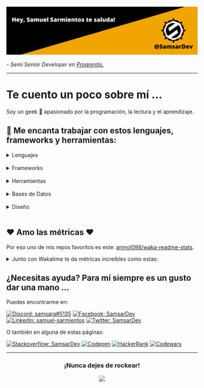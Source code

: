 [![Header](https://raw.githubusercontent.com/SamsarDev/SamsarDev/master/assets/SD_Banner.png "Header")](https://github.com/SamsarDev)
<p>- <em>Semi Senior Developer en <a href="https://www.progrentis.com/">Progrentis.</a></em></p>
<hr />

# Te cuento un poco sobre mí ...
Soy un geek :space_invader: apasionado por la programación, la lectura y el aprendizaje.
<br />

## :briefcase: Me encanta trabajar con estos lenguajes, frameworks y herramientas:


<details>
    <summary>Lenguajes</summary>   
 <br/>
    
[![Javascript](https://img.shields.io/badge/JavaScript-323330?style=for-the-badge&logo=javascript&logoColor=F7DF1E)]()
[![Typescript](https://img.shields.io/badge/TypeScript-007ACC?style=for-the-badge&logo=typescript&logoColor=white)]()
[![C#](https://img.shields.io/badge/C%23-239120?style=for-the-badge&logo=c-sharp&logoColor=white)]()
[![Python](https://img.shields.io/badge/Python-FFD43B?style=for-the-badge&logo=python&logoColor=darkgreen)]()
   
</details>
<br />
<details>
    <summary>Frameworks</summary>    
 <br/>
    
[![Vue](https://img.shields.io/badge/Vue.js-35495E?style=for-the-badge&logo=vuedotjs&logoColor=4FC08D)]()
[![Vite](https://img.shields.io/badge/Vite-B73BFE?style=for-the-badge&logo=vite&logoColor=FFD62E)]()
[![React](https://img.shields.io/badge/React-20232A?style=for-the-badge&logo=react&logoColor=61DAFB)]()
[![React Native](https://img.shields.io/badge/React_Native-20232A?style=for-the-badge&logo=react&logoColor=61DAFB)]()
[![NodeJS](https://img.shields.io/badge/Node.js-339933?style=for-the-badge&logo=nodedotjs&logoColor=white)]()
[![Ionic](https://img.shields.io/badge/Ionic-3880FF?style=for-the-badge&logo=ionic&logoColor=white)]()
[![Flutter](https://img.shields.io/badge/Flutter-02569B?style=for-the-badge&logo=flutter&logoColor=white)]()
[![.Net](https://img.shields.io/badge/.NET-512BD4?style=for-the-badge&logo=dotnet&logoColor=white)]()
[![Django](https://img.shields.io/badge/Django-092E20?style=for-the-badge&logo=django&logoColor=green)]()
[![Sass](https://img.shields.io/badge/Sass-CC6699?style=for-the-badge&logo=sass&logoColor=white)]()
    
</details>
<br />
<details>
    <summary>Herramientas</summary>  
 <br/>  
    
[![Unity](https://img.shields.io/badge/Unity-100000?style=for-the-badge&logo=unity&logoColor=white)]()
[![VSC](https://img.shields.io/badge/Visual_Studio_Code-0078D4?style=for-the-badge&logo=visual%20studio%20code&logoColor=white)]()
[![Strapi](https://img.shields.io/badge/strapi-2e7eea?style=for-the-badge&logo=strapi&logoColor=white)]()
[![ChartJS](https://img.shields.io/badge/Chart.js-FF6384?style=for-the-badge&logo=chartdotjs&logoColor=white)]()
[![ThreeJS](https://img.shields.io/badge/ThreeJs-black?style=for-the-badge&logo=three.js&logoColor=white)]()
[![Storybook](https://img.shields.io/badge/storybook-FF4785?style=for-the-badge&logo=storybook&logoColor=white)]()
[![Jest](https://img.shields.io/badge/Jest-C21325?style=for-the-badge&logo=jest&logoColor=white)]()
    
</details>
<br />
<details>
    <summary>Bases de Datos</summary>   
 <br/>  
    
[![SQL](https://img.shields.io/badge/Microsoft%20SQL%20Server-CC2927?style=for-the-badge&logo=microsoft%20sql%20server&logoColor=white)]()
[![MySql](https://img.shields.io/badge/MySQL-005C84?style=for-the-badge&logo=mysql&logoColor=white)]()
[![MongoDB](https://img.shields.io/badge/MongoDB-4EA94B?style=for-the-badge&logo=mongodb&logoColor=white)]()
    
</details>
<br />
<details>
    <summary>Diseño</summary>   
 <br/>  
    
[![Figma](https://img.shields.io/badge/Figma-F24E1E?style=for-the-badge&logo=figma&logoColor=white)]()
[![Adobe XD](https://img.shields.io/badge/Adobe%20XD-470137?style=for-the-badge&logo=Adobe%20XD&logoColor=#FF61F6)]()
[![Krita](https://img.shields.io/badge/Krita-203759?style=for-the-badge&logo=krita&logoColor=EEF37B)]()
[![Blender](https://img.shields.io/badge/blender-%23F5792A.svg?style=for-the-badge&logo=blender&logoColor=white)]()
    
</details>
<br />

## :heart: Amo las métricas :heart:
Por eso uno de mis repos favoritos es este: [anmol098/waka-readme-stats](https://github.com/anmol098/waka-readme-stats).

<details>
    <summary>Junto con Wakatime te da métricas increíbles como estas:</summary> 
 <br/>  

<!--START_SECTION:waka-->
![Lines of code](https://img.shields.io/badge/From%20Hello%20World%20I%27ve%20Written-134%20Thousand%20lines%20of%20code-blue)

**🐱 My GitHub Data** 

> 🏆 0 Contributions in the Year 2022
 > 
> 📦 14.2 kB Used in GitHub's Storage 
 > 
> 🚫 Not Opted to Hire
 > 
> 📜 18 Public Repositories 
 > 
> 🔑 2 Private Repositories  
 > 
**I'm a Night 🦉** 

```text
🌞 Morning    11 commits     ████░░░░░░░░░░░░░░░░░░░░░   17.74% 
🌆 Daytime    8 commits      ███░░░░░░░░░░░░░░░░░░░░░░   12.9% 
🌃 Evening    35 commits     ██████████████░░░░░░░░░░░   56.45% 
🌙 Night      8 commits      ███░░░░░░░░░░░░░░░░░░░░░░   12.9%

```
📅 **I'm Most Productive on Monday** 

```text
Monday       19 commits     ███████░░░░░░░░░░░░░░░░░░   30.65% 
Tuesday      11 commits     ████░░░░░░░░░░░░░░░░░░░░░   17.74% 
Wednesday    7 commits      ██░░░░░░░░░░░░░░░░░░░░░░░   11.29% 
Thursday     6 commits      ██░░░░░░░░░░░░░░░░░░░░░░░   9.68% 
Friday       1 commits      ░░░░░░░░░░░░░░░░░░░░░░░░░   1.61% 
Saturday     17 commits     ██████░░░░░░░░░░░░░░░░░░░   27.42% 
Sunday       1 commits      ░░░░░░░░░░░░░░░░░░░░░░░░░   1.61%

```


📊 **This Week I Spent My Time On** 

```text
⌚︎ Time Zone: America/Guatemala

💬 Programming Languages: 
Vue.js                   10 hrs 27 mins      ███████████████████░░░░░░   77.41% 
C#                       1 hr 46 mins        ███░░░░░░░░░░░░░░░░░░░░░░   13.18% 
JavaScript               54 mins             █░░░░░░░░░░░░░░░░░░░░░░░░   6.74% 
JSON                     19 mins             ░░░░░░░░░░░░░░░░░░░░░░░░░   2.43% 
SQL                      1 min               ░░░░░░░░░░░░░░░░░░░░░░░░░   0.13%

🔥 Editors: 
VS Code                  13 hrs 30 mins      █████████████████████████   100.0%

🐱‍💻 Projects: 
vue-components           11 hrs 27 mins      █████████████████████░░░░   84.84% 
InternalPackaging        1 hr 20 mins        ██░░░░░░░░░░░░░░░░░░░░░░░   9.93% 
mensajeria interna - Cema42 mins             █░░░░░░░░░░░░░░░░░░░░░░░░   5.24%

💻 Operating System: 
Windows                  13 hrs 30 mins      █████████████████████████   100.0%

```

**I Mostly Code in JavaScript** 

```text
JavaScript               10 repos            ███████████████████░░░░░░   76.92% 
Vue                      2 repos             ███░░░░░░░░░░░░░░░░░░░░░░   15.38% 
SCSS                     1 repo              ██░░░░░░░░░░░░░░░░░░░░░░░   7.69%

```



 Last Updated on 30/03/2022 18:45:03 UTC
<!--END_SECTION:waka-->

</details>

## ¿Necesitas ayuda? Para mí siempre es un gusto dar una mano ...
Puedes encontrarme en:
<br />

[![Discord: samsara#5135](https://img.shields.io/badge/Discord-7289DA?style=for-the-badge&logo=discord&logoColor=white)](https://discord.gg/Hu5VAHns)
[![Facebook: SamsarDev](https://img.shields.io/badge/Facebook-1877F2?style=for-the-badge&logo=facebook&logoColor=white)](https://www.facebook.com/Samsar.Dev)
[![Linkedin: samuel-sarmientos](https://img.shields.io/badge/LinkedIn-0077B5?style=for-the-badge&logo=linkedin&logoColor=white)](https://www.linkedin.com/in/samuel-sarmientos)
[![Twitter: SamsarDev](https://img.shields.io/badge/Twitter-1DA1F2?style=for-the-badge&logo=twitter&logoColor=white)](https://twitter.com/SamsarDev)

O también en alguna de estas páginas:
<br />

[![Stackoverflow: SamsarDev](https://img.shields.io/badge/Stack_Overflow-FE7A16?style=for-the-badge&logo=stack-overflow&logoColor=white)](https://es.stackoverflow.com/users/188404/samsardev)
[![Codepen](https://img.shields.io/badge/Codepen-000000?style=for-the-badge&logo=codepen&logoColor=white)](https://codepen.io/samsar_dev)
[![HackerRank](https://img.shields.io/badge/-Hackerrank-2EC866?style=for-the-badge&logo=HackerRank&logoColor=white)](https://www.hackerrank.com/samsar_dev)
[![Codewars](https://img.shields.io/badge/Codewars-B1361E?style=for-the-badge&logo=Codewars&logoColor=white)](https://www.codewars.com/users/SamsarDev)
<hr />

<h3 align="center">¡Nunca dejes de rockear!</h3>
<p align="center">
<img src="https://media.giphy.com/media/ZEOAnq3ockGojO0E7n/giphy.gif" width="50">
</p>
